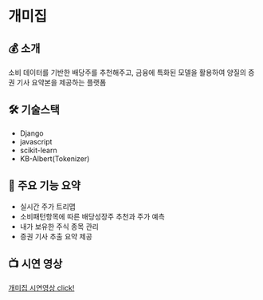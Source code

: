 # 개미집
## 💰 소개
소비 데이터를 기반한 배당주를 추천해주고, 금융에 특화된 모델을 활용하여 양질의 증권 기사 요약본을 제공하는 플랫폼
## 🛠 기술스택
- Django
- javascript
- scikit-learn
- KB-Albert(Tokenizer)
## 📌 주요 기능 요약
- 실시간 주가 트리맵
- 소비패턴항목에 따른 배당성장주 추천과 주가 예측
- 내가 보유한 주식 종목 관리
- 증권 기사 추출 요약 제공
## 📺 시연 영상
[개미집 시연영상 click!](https://www.youtube.com/watch?v=fJNdRbxxxMs)
